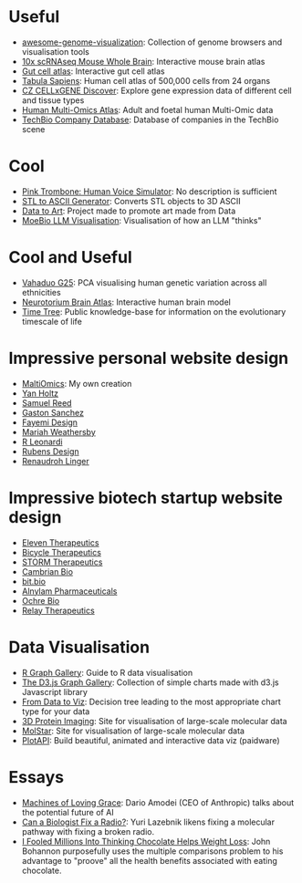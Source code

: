 # Useful
- [awesome-genome-visualization](https://cmdcolin.github.io/awesome-genome-visualization/?latest=true): Collection of genome browsers and visualisation tools
- [10x scRNAseq Mouse Whole Brain](https://knowledge.brain-map.org/abcatlas): Interactive mouse brain atlas
- [Gut cell atlas](https://www.gutcellatlas.org/spacetime/full/): Interactive gut cell atlas
- [Tabula Sapiens](https://cellxgene.cziscience.com/e/53d208b0-2cfd-4366-9866-c3c6114081bc.cxg/): Human cell atlas of 500,000 cells from 24 organs
- [CZ CELLxGENE Discover](https://cellxgene.cziscience.com/): Explore gene expression data of different cell and tissue types
- [Human Multi-Omics Atlas](https://www.singlecellatlas.org/sca-atlas): Adult and foetal human Multi-Omic data
- [TechBio Company Database](https://harrisbio.notion.site/TechBio-Company-Database-f00bce7d909247b0aa6d7a908a24e869): Database of companies in the TechBio scene

# Cool
- [Pink Trombone: Human Voice Simulator](https://dood.al/pinktrombone/): No description is sufficient
- [STL to ASCII Generator](https://andrewsink.github.io/STL-to-ASCII-Generator/): Converts STL objects to 3D ASCII
- [Data to Art](https://www.data-to-art.com/): Project made to promote art made from Data
- [MoeBio LLM Visualisation](https://moebio.com/mind/): Visualisation of how an LLM "thinks"

# Cool and Useful
- [Vahaduo G25](https://vahaduo.github.io/3d/g25/): PCA visualising human genetic variation across all ethnicities
- [Neurotorium Brain Atlas](https://neurotorium.org/tool/brain-atlas/): Interactive human brain model
- [Time Tree](https://timetree.org/): Public knowledge-base for information on the evolutionary timescale of life

# Impressive personal website design
- [MaltiOmics](https://maltiomics.com/): My own creation
- [Yan Holtz](https://www.yan-holtz.com/)
- [Samuel Reed](https://www.strml.net/)
- [Gaston Sanchez](https://www.gastonsanchez.com/)
- [Fayemi Design](https://www.fayemi.design/)
- [Mariah Weathersby](http://play.mariahweathersby.com/)
- [R Leonardi](http://www.rleonardi.com/)
- [Rubens Design](https://www.rubens.design/)
- [Renaudroh Linger](https://renaudrohlinger.com/)

# Impressive biotech startup website design
- [Eleven Therapeutics](https://eleventx.com/)
- [Bicycle Therapeutics](https://www.bicycletherapeutics.com/)
- [STORM Therapeutics](https://www.stormtherapeutics.com/)
- [Cambrian Bio](https://www.cambrianbio.com/)
- [bit.bio](https://www.bit.bio/)
- [Alnylam Pharmaceuticals](https://www.alnylam.com/)
- [Ochre Bio](https://www.ochre-bio.com/)
- [Relay Therapeutics](https://relaytx.com/)

# Data Visualisation
- [R Graph Gallery](https://r-graph-gallery.com/): Guide to R data visualisation
- [The D3.js Graph Gallery](https://d3-graph-gallery.com/): Collection of simple charts made with d3.js Javascript library
- [From Data to Viz](https://www.data-to-viz.com/): Decision tree leading to the most appropriate chart type for your data
- [3D Protein Imaging](https://3dproteinimaging.com/): Site for visualisation of large-scale molecular data
- [MolStar](https://molstar.org/): Site for visualisation of large-scale molecular data
- [PlotAPI](https://plotapi.com/): Build beautiful, animated and interactive data viz (paidware)

# Essays
- [Machines of Loving Grace](https://darioamodei.com/machines-of-loving-grace): Dario Amodei (CEO of Anthropic) talks about the potential future of AI
- [Can a Biologist Fix a Radio?](https://www.cell.com/cancer-cell/fulltext/S1535-6108%2802%2900133-2): Yuri Lazebnik likens fixing a molecular pathway with fixing a broken radio.
- [I Fooled Millions Into Thinking Chocolate Helps Weight Loss](https://gizmodo.com/i-fooled-millions-into-thinking-chocolate-helps-weight-1707251800): John Bohannon purposefully uses the multiple comparisons problem to his advantage to "proove" all the health benefits associated with eating chocolate.
